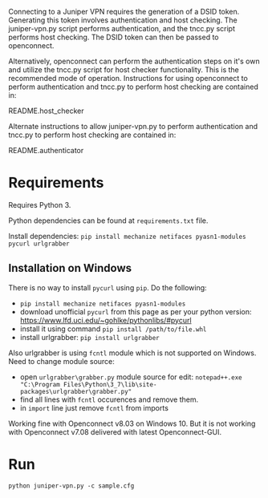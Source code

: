 Connecting to a Juniper VPN requires the generation of a DSID token.
Generating this token involves authentication and host checking. The
juniper-vpn.py script performs authentication, and the tncc.py script
performs host checking. The DSID token can then be passed to openconnect.

Alternatively, openconnect can perform the authentication steps on it's own
and utilize the tncc.py script for host checker functionality. This is
the recommended mode of operation. Instructions for using openconnect to
perform authentication and tncc.py to perform host checking are contained in:

README.host_checker

Alternate instructions to allow juniper-vpn.py to perform authentication and
tncc.py to perform host checking are contained in:

README.authenticator

# Requirements
Requires Python 3.

Python dependencies can be found at `requirements.txt` file.

Install dependencies:
`pip install mechanize netifaces pyasn1-modules pycurl urlgrabber`

## Installation on Windows
There is no way to install `pycurl` using `pip`.
Do the following:

 * `pip install mechanize netifaces pyasn1-modules`
 * download unofficial `pycurl` from this page as per your python version: https://www.lfd.uci.edu/~gohlke/pythonlibs/#pycurl
 * install it using command `pip install /path/to/file.whl`
 * install urlgrabber: `pip install urlgrabber`

Also urlgrabber is using `fcntl` module which is not supported on Windows.
Need to  change module source:

 * open `urlgrabber\grabber.py` module source for edit: `notepad++.exe "C:\Program Files\Python\3_7\lib\site-packages\urlgrabber\grabber.py"`
 * find all lines with `fcntl` occurences and remove them.
 * in `import` line just remove `fcntl` from imports

Working fine with Openconnect v8.03 on Windows 10.
But it is not working with Openconnect v7.08 delivered with latest Openconnect-GUI.

# Run
`python juniper-vpn.py -c sample.cfg`
